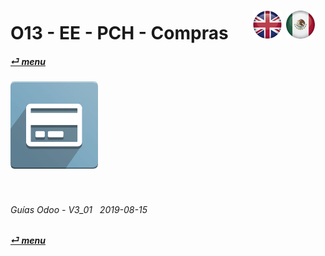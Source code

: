 # O13 - EE - PCH - Compras &nbsp;&nbsp;&nbsp;&nbsp; [![en-uk](/doc/img/flg/en-uk-flg-btn-sml.png)](/en-uk/o13/ee/pch/en-uk-o13-ee-pch-purchasing-guides.md) [ ![es-mx](/doc/img/flg/es-mx-flg-btn-sml.png)](/es-mx/o13/ee/pch/es-mx-o13-ee-pch-purchasing-guides.md)
#### [_&#x23CE; menu_](/es-mx/o13/ee/es-mx-o13-ee-guides-menu.md "Regresar al menú de EE")  
### ![pch](/doc/img/app/big/pch.png)
[ⱽ¹²³⁴⁵⁶⁷⁸⁹⁰⁻]: # (ⱽ¹²³⁴⁵⁶⁷⁸⁹⁰⁻)

<br>

###### Guías Odoo - V3_01 &nbsp; 2019-08-15  
**[_&#x23CE; menu_](/es-mx/o13/ee/es-mx-o13-ee-guides-menu.md)**  
